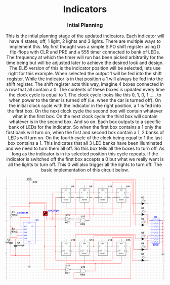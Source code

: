<h1 align="center">
	Indicators
</h1>

<h3 align="center">
	Intial Planning
</h3>

<p align="center">
	This is the intial planning stage of the updated indicators.  Each indicator will have 4 states, off, 1 light, 2 lights and 3 lights.  There are multiple ways to
	implement this.  My first thought was a simple SIPO shift register using D flip-flops with CLR and PRE and a 555 timer connected to bank of LEDs.  The frequency at which the timer will run
	has been picked arbitrarily for the time being but will be adjusted later to achieve the desired look and design.  The ELI5 version of this is the indicator position will be selected,
	lets use right for this example.  When selected the output 1 will be fed into the shift register.  While the indicator is in that position a 1 will always be fed into the shift register.
	The shift register acts this way, imagine 4 boxes connected in a row that all contain a 0.  The contents of these boxes is updated every time the clock cycle is equal to 1.  The clock cycle
	looks like this 0, 1, 0, 1 ..... to when power to the timer is turned off (i.e. when the car is turned off).  On the initial clock cycle with the indicator in the right position, a 1 is fed into
	the first box.  On the next clock cycle the second box will contain whatever what in the first box.  On the next clock cycle the third box will contain whatever is in the second box.  And so on.
	Each box outputs to a specific bank of LEDs for the indicator.  So when the first box contains a 1 only the first bank will turn on, when the first and second box contain a 1, 2 banks of LEDs will
	turn on.  On the fourth cycle of the clock being equal to 1 the last box contains a 1.  This indicates that all 3 LED banks have been illuminated and we need to turn them all off.  So this box
	tells all the boxes to turn off.  As long as the indicator is in its selected position this cycle repeats.  If the indicator is switched off the first box accepts a 0 but what we really want is
	all the lights to turn off.  This 0 will also trigger all the lights to turn off.  The basic implementation of this circuit below.
</p>

</p>
	<img src="https://github.com/Hollands09/Guild/blob/main/Volvo/taillights/images/indicator_d1.png">
</p>